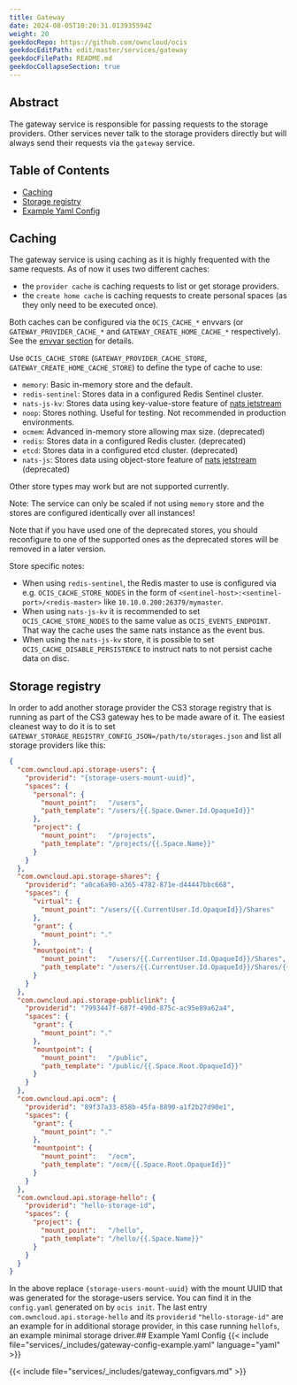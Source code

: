 ```yaml
---
title: Gateway
date: 2024-08-05T10:20:31.013935594Z
weight: 20
geekdocRepo: https://github.com/owncloud/ocis
geekdocEditPath: edit/master/services/gateway
geekdocFilePath: README.md
geekdocCollapseSection: true
---
```


<!-- Do not edit this file, it is autogenerated. Edit the service README.md instead -->

## Abstract


The gateway service is responsible for passing requests to the storage providers. Other services never talk to the storage providers directly but will always send their requests via the `gateway` service.


## Table of Contents

* [Caching](#caching)
* [Storage registry](#storage-registry)
* [Example Yaml Config](#example-yaml-config)

## Caching

The gateway service is using caching as it is highly frequented with the same requests. As of now it uses two different caches:
  -   the `provider cache` is caching requests to list or get storage providers.
  -   the `create home cache` is caching requests to create personal spaces (as they only need to be executed once).

Both caches can be configured via the `OCIS_CACHE_*` envvars (or `GATEWAY_PROVIDER_CACHE_*` and `GATEWAY_CREATE_HOME_CACHE_*` respectively). See the [envvar section](/services/gateway/configuration/#environment-variables) for details.

Use `OCIS_CACHE_STORE` (`GATEWAY_PROVIDER_CACHE_STORE`, `GATEWAY_CREATE_HOME_CACHE_STORE`) to define the type of cache to use:
  -   `memory`: Basic in-memory store and the default.
  -   `redis-sentinel`: Stores data in a configured Redis Sentinel cluster.
  -   `nats-js-kv`: Stores data using key-value-store feature of [nats jetstream](https://docs.nats.io/nats-concepts/jetstream/key-value-store)
  -   `noop`: Stores nothing. Useful for testing. Not recommended in production environments.
  -   `ocmem`: Advanced in-memory store allowing max size. (deprecated)
  -   `redis`: Stores data in a configured Redis cluster. (deprecated)
  -   `etcd`: Stores data in a configured etcd cluster. (deprecated)
  -   `nats-js`: Stores data using object-store feature of [nats jetstream](https://docs.nats.io/nats-concepts/jetstream/obj_store) (deprecated)

Other store types may work but are not supported currently.

Note: The service can only be scaled if not using `memory` store and the stores are configured identically over all instances!

Note that if you have used one of the deprecated stores, you should reconfigure to one of the supported ones as the deprecated stores will be removed in a later version.

Store specific notes:
  -   When using `redis-sentinel`, the Redis master to use is configured via e.g. `OCIS_CACHE_STORE_NODES` in the form of `<sentinel-host>:<sentinel-port>/<redis-master>` like `10.10.0.200:26379/mymaster`.
  -   When using `nats-js-kv` it is recommended to set `OCIS_CACHE_STORE_NODES` to the same value as `OCIS_EVENTS_ENDPOINT`. That way the cache uses the same nats instance as the event bus.
  -   When using the `nats-js-kv` store, it is possible to set `OCIS_CACHE_DISABLE_PERSISTENCE` to instruct nats to not persist cache data on disc.

## Storage registry

In order to add another storage provider the CS3 storage registry that is running as part of the CS3 gateway hes to be made aware of it. The easiest cleanest way to do it is to set `GATEWAY_STORAGE_REGISTRY_CONFIG_JSON=/path/to/storages.json` and list all storage providers like this:

```json
{
  "com.owncloud.api.storage-users": {
    "providerid": "{storage-users-mount-uuid}",
    "spaces": {
      "personal": {
        "mount_point":   "/users",
        "path_template": "/users/{{.Space.Owner.Id.OpaqueId}}"
      },
      "project": {
        "mount_point":   "/projects",
        "path_template": "/projects/{{.Space.Name}}"
      }
    }
  },
  "com.owncloud.api.storage-shares": {
    "providerid": "a0ca6a90-a365-4782-871e-d44447bbc668",
    "spaces": {
      "virtual": {
        "mount_point": "/users/{{.CurrentUser.Id.OpaqueId}}/Shares"
      },
      "grant": {
        "mount_point": "."
      },
      "mountpoint": {
        "mount_point":   "/users/{{.CurrentUser.Id.OpaqueId}}/Shares",
        "path_template": "/users/{{.CurrentUser.Id.OpaqueId}}/Shares/{{.Space.Name}}"
      }
    }
  },
  "com.owncloud.api.storage-publiclink": {
    "providerid": "7993447f-687f-490d-875c-ac95e89a62a4",
    "spaces": {
      "grant": {
        "mount_point": "."
      },
      "mountpoint": {
        "mount_point":   "/public",
        "path_template": "/public/{{.Space.Root.OpaqueId}}"
      }
    }
  },
  "com.owncloud.api.ocm": {
    "providerid": "89f37a33-858b-45fa-8890-a1f2b27d90e1",
    "spaces": {
      "grant": {
        "mount_point": "."
      },
      "mountpoint": {
        "mount_point":   "/ocm",
        "path_template": "/ocm/{{.Space.Root.OpaqueId}}"
      }
    }
  },
  "com.owncloud.api.storage-hello": {
    "providerid": "hello-storage-id",
    "spaces": {
      "project": {
        "mount_point":   "/hello",
        "path_template": "/hello/{{.Space.Name}}"
      }
    }
  }
}
```

In the above replace `{storage-users-mount-uuid}` with the mount UUID that was generated for the storage-users service. You can find it in the `config.yaml` generated on by `ocis init`. The last entry `com.owncloud.api.storage-hello` and its `providerid` `"hello-storage-id"` are an example for in additional storage provider, in this case running `hellofs`, an example minimal storage driver.## Example Yaml Config
{{< include file="services/_includes/gateway-config-example.yaml"  language="yaml" >}}

{{< include file="services/_includes/gateway_configvars.md" >}}

